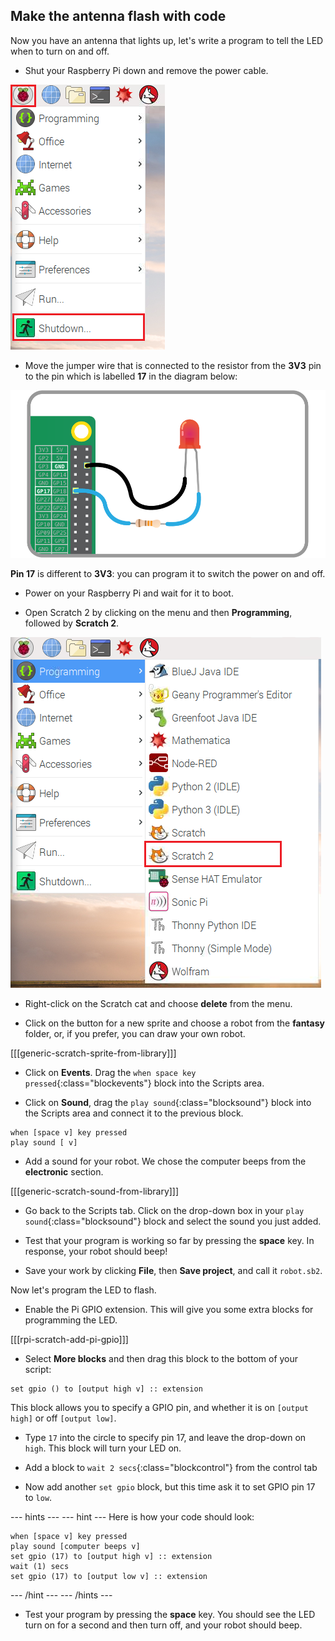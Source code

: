 ## Make the antenna flash with code

Now you have an antenna that lights up, let's write a program to tell the LED when to turn on and off.

+  Shut your Raspberry Pi down and remove the power cable.

![Shut down](images/shut-down.png)

+ Move the jumper wire that is connected to the resistor from the **3V3** pin to the pin which is labelled **17** in the diagram below:

![Pin 17](images/finished-circuit.png)

**Pin 17** is different to **3V3**: you can program it to switch the power on and off.

+ Power on your Raspberry Pi and wait for it to boot.

+ Open Scratch 2 by clicking on the menu and then **Programming**, followed by **Scratch 2**.

![Open Scratch 2](images/open-scratch2.png)

+ Right-click on the Scratch cat and choose **delete** from the menu.

- Click on the button for a new sprite and choose a robot from the **fantasy** folder, or, if you prefer, you can draw your own robot.

[[[generic-scratch-sprite-from-library]]]

- Click on **Events**. Drag the `when space key pressed`{:class="blockevents"} block into the Scripts area.

+ Click on **Sound**, drag the `play sound`{:class="blocksound"} block into the Scripts area and connect it to the previous block.

```blocks
when [space v] key pressed
play sound [ v]
```

+ Add a sound for your robot. We chose the computer beeps from the **electronic** section.

[[[generic-scratch-sound-from-library]]]

-  Go back to the Scripts tab. Click on the drop-down box in your `play sound`{:class="blocksound"} block and select the sound you just added.

- Test that your program is working so far by pressing the **space** key. In response, your robot should beep!

- Save your work by clicking **File**, then **Save project**, and call it `robot.sb2`.

Now let's program the LED to flash.

+ Enable the Pi GPIO extension. This will give you some extra blocks for programming the LED.

[[[rpi-scratch-add-pi-gpio]]]

+ Select **More blocks** and then drag this block to the bottom of your script:

```blocks
set gpio () to [output high v] :: extension
```

This block allows you to specify a GPIO pin, and whether it is on `[output high]` or off `[output low]`.

+ Type `17` into the circle to specify pin 17, and leave the drop-down on `high`. This block will turn your LED on.

+ Add a block to `wait 2 secs`{:class="blockcontrol"} from the control tab

+ Now add another `set gpio` block, but this time ask it to set GPIO pin 17 to `low`.

--- hints ---
--- hint ---
Here is how your code should look:

```blocks
when [space v] key pressed
play sound [computer beeps v]
set gpio (17) to [output high v] :: extension
wait (1) secs
set gpio (17) to [output low v] :: extension
```
--- /hint ---
--- /hints ---


- Test your program by pressing the **space** key. You should see the LED turn on for a second and then turn off, and your robot should beep.
